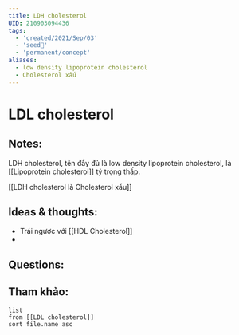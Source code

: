 ```yaml
---
title: LDH cholesterol
UID: 210903094436
tags:
  - 'created/2021/Sep/03'
  - 'seed🥜'
  - 'permanent/concept'
aliases:
  - low density lipoprotein cholesterol
  - Cholesterol xấu
---
```

# LDL cholesterol

## Notes:
LDH cholesterol, tên đầy đủ là low density lipoprotein cholesterol, là [[Lipoprotein cholesterol]] tỷ trọng thấp.

[[LDH cholesterol là Cholesterol xấu]]

## Ideas & thoughts:
- Trái ngược với [[HDL Cholesterol]]
- 
## Questions:


## Tham khảo:
```dataview
list
from [[LDL cholesterol]]
sort file.name asc
```
